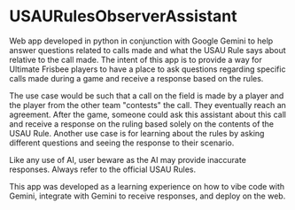 # USAURulesObserverAssistant
Web app developed in python in conjunction with Google Gemini to help answer questions related to calls made and what the USAU Rule says about relative to the call made. The intent of this app is to provide a way for Ultimate Frisbee players to have a place to ask questions regarding specific calls made during a game and receive a response based on the rules. 

The use case would be such that a call on the field is made by a player and the player from the other team "contests" the call. They eventually reach an agreement. After the game, someone could ask this assistant about this call and receive a response on the ruling based solely on the contents of the USAU Rule. Another use case is for learning about the rules by asking different questions and seeing the response to their scenario.

Like any use of AI, user beware as the AI may provide inaccurate responses. Always refer to the official USAU Rules.

This app was developed as a learning experience on how to vibe code with Gemini, integrate with Gemini to receive responses, and deploy on the web.


